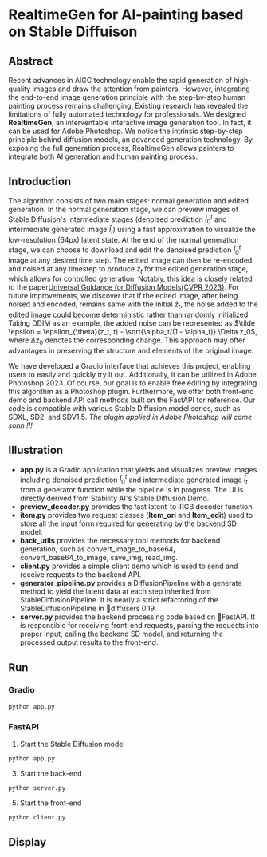 # RealtimeGen for AI-painting based on Stable Diffuison

## Abstract
Recent advances in AIGC technology enable the rapid generation of high-quality images and draw the attention from painters. However, integrating the end-to-end image generation principle with the step-by-step human painting process remains challenging. Existing research has revealed the limitations of fully automated technology for professionals. We designed **RealtimeGen**, an interventable interactive image generation tool. In fact, it can be used for Adobe Photoshop. We notice the intrinsic step-by-step principle behind diffusion models, an advanced generation technology. By exposing the full generation process, RealtimeGen allows painters to integrate both AI generation and human painting process.

## Introduction
The algorithm consists of two main stages: normal generation and edited generation. In the normal generation stage, we can preview images of Stable Diffusion's intermediate stages (denoised prediction $\tilde I_0^t$ and intermediate generated image $\hat I_t$) using a fast approximation to visualize the low-resolution (64px) latent state. At the end of the normal generation stage, we can choose to download and edit the denoised prediction $\tilde I_0^t$ image at any desired time step. The edited image can then be re-encoded and noised at any timestep to produce $\tilde z_t$ for the edited generation stage, which allows for controlled generation. Notably, this idea is closely related to the paper[Universal Guidance for Diffusion Models(CVPR 2023)](https://arxiv.org/pdf/2302.07121.pdf). For future improvements, we discover that if the edited image, after being noised and encoded, remains same with the initial $\hat z_t$, the noise added to the edited image could become deterministic rather than randomly initialized. Taking DDIM as an example, the added noise can be represented as $\tilde \epsilon = \epsilon_{\theta}(z_t, t) - \sqrt{\alpha_t/(1 - \alpha_t)} \Delta z_0$, where $\Delta z_0$ denotes the corresponding change. This approach may offer advantages in preserving the structure and elements of the original image.

We have developed a Gradio interface that achieves this project, enabling users to easily and quickly try it out. Additionally, it can be utilized in Adobe Photoshop 2023. Of course, our goal is to enable free editing by integrating this algorithm as a Photoshop plugin. Furthermore, we offer both front-end demo and backend API call methods built on the FastAPI for reference. Our code is compatible with various Stable Diffusion model series, such as SDXL, SD2, and SDV1.5. *The plugin applied in Adobe Photoshop will come sonn !!!*

## Illustration
* **app.py** is a Gradio application that yields and visualizes preview images including denoised prediction $\tilde I_0^t$ and intermediate generated image $\hat I_t$ from a generator function while the pipeline is in progress. The UI is directly derived from Stability AI's Stable Diffusion Demo.
* **preview_decoder.py** provides the fast latent-to-RGB decoder function.
* **item.py** provides two request classes (**Item_ori** and **Item_edit**) used to store all the input form required for generating by the backend SD model.
* **back_utils** provides the necessary tool methods for backend generation, such as convert_image_to_base64, convert_base64_to_image, save_img, read_img.
* **client.py** provides a simple client demo which is used to send and receive requests to the backend API.
* **generator_pipeline.py** provides a DiffusionPipeline with a generate method to yield the latent data at each step inherited from StableDiffusionPipeline. It is nearly a strict refactoring of the StableDiffusionPipeline in 🧨diffusers 0.19.
* **server.py** provides the backend processing code based on 🧨FastAPI. It is responsible for receiving front-end requests, parsing the requests into proper input, calling the backend SD model, and returning the processed output results to the front-end.
  
## Run
### Gradio
```
python app.py
```
### FastAPI
1. Start the Stable Diffusion model
```
python app.py
```
3. Start the back-end
```
python server.py
```
5. Start the front-end
```
python client.py
```
## Display

